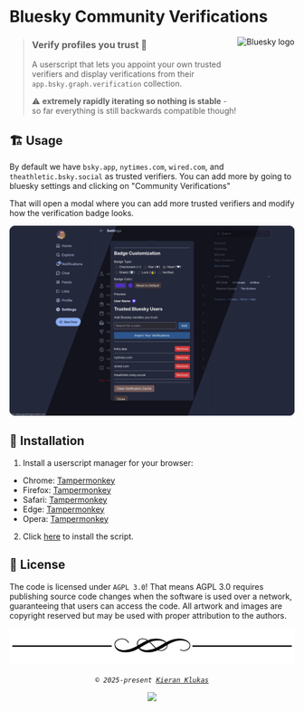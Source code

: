 # Bluesky Community Verifications

<img src="https://cachet.dunkirk.sh/emojis/bluesky/r" height="175" align="right" alt="Bluesky logo">

> ### Verify profiles you trust 💙
>
> A userscript that lets you appoint your own trusted verifiers and display verifications from their `app.bsky.graph.verification` collection.
>
> ⚠️ **extremely rapidly iterating so nothing is stable** - so far everything is still backwards compatible though!

## 🏗️ Usage

By default we have `bsky.app`, `nytimes.com`, `wired.com`, and `theathletic.bsky.social` as trusted verifiers. You can add more by going to bluesky settings and clicking on "Community Verifications"

That will open a modal where you can add more trusted verifiers and modify how the verification badge looks.

![preview](https://raw.githubusercontent.com/taciturnaxolotl/serif/main/.github/images/preview.webp)

## 🔧 Installation

1. Install a userscript manager for your browser:
  - Chrome: [Tampermonkey](https://chrome.google.com/webstore/detail/tampermonkey/dhdgffkkebhmkfjojejmpbldmpobfkfo)
  - Firefox: [Tampermonkey](https://addons.mozilla.org/en-US/firefox/addon/tampermonkey/)
  - Safari: [Tampermonkey](https://apps.apple.com/app/tampermonkey/id1482490089)
  - Edge: [Tampermonkey](https://microsoftedge.microsoft.com/addons/detail/tampermonkey/iikmkjmpaadaobahmlepeloendndfphd)
  - Opera: [Tampermonkey](https://addons.opera.com/en/extensions/details/tampermonkey-beta/)

2. Click [here](https://github.com/taciturnaxolotl/serif/raw/refs/heads/main/bluesky-community-verifications.user.js) to install the script.

## 📜 License

The code is licensed under `AGPL 3.0`! That means AGPL 3.0 requires publishing source code changes when the software is used over a network, guaranteeing that users can access the code. All artwork and images are copyright reserved but may be used with proper attribution to the authors.

<p align="center">
	<img src="https://raw.githubusercontent.com/taciturnaxolotl/carriage/master/.github/images/line-break.svg" />
</p>

<p align="center">
	<i><code>&copy 2025-present <a href="https://github.com/taciturnaxolotl">Kieran Klukas</a></code></i>
</p>

<p align="center">
	<a href="https://github.com/taciturnaxolotl/serif/blob/master/LICENSE.md"><img src="https://img.shields.io/static/v1.svg?style=for-the-badge&label=License&message=MIT&logoColor=d9e0ee&colorA=363a4f&colorB=b7bdf8"/></a>
</p>

